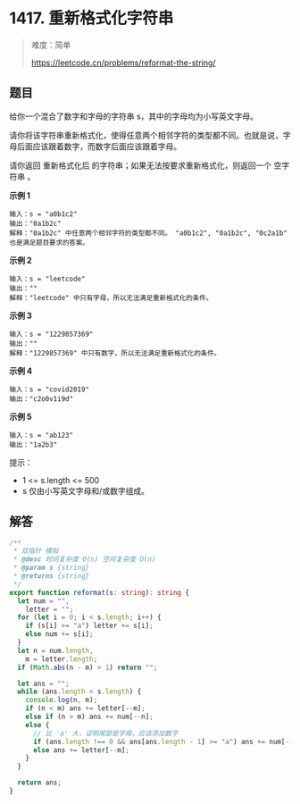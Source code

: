 # 1417. 重新格式化字符串

> 难度：简单
>
> https://leetcode.cn/problems/reformat-the-string/

## 题目

给你一个混合了数字和字母的字符串 s，其中的字母均为小写英文字母。

请你将该字符串重新格式化，使得任意两个相邻字符的类型都不同。也就是说，字母后面应该跟着数字，而数字后面应该跟着字母。

请你返回 重新格式化后 的字符串；如果无法按要求重新格式化，则返回一个 空字符串 。

**示例 1**

```
输入：s = "a0b1c2"
输出："0a1b2c"
解释："0a1b2c" 中任意两个相邻字符的类型都不同。 "a0b1c2", "0a1b2c", "0c2a1b" 也是满足题目要求的答案。
```

**示例 2**

```
输入：s = "leetcode"
输出：""
解释："leetcode" 中只有字母，所以无法满足重新格式化的条件。
```

**示例 3**

```
输入：s = "1229857369"
输出：""
解释："1229857369" 中只有数字，所以无法满足重新格式化的条件。
```

**示例 4**

```
输入：s = "covid2019"
输出："c2o0v1i9d"
```

**示例 5**

```
输入：s = "ab123"
输出："1a2b3"
```

提示：

- 1 <= s.length <= 500
- s 仅由小写英文字母和/或数字组成。

## 解答

```typescript
/**
 * 双指针 模拟
 * @desc 时间复杂度 O(n) 空间复杂度 O(n)
 * @param s {string}
 * @returns {string}
 */
export function reformat(s: string): string {
  let num = "",
    letter = "";
  for (let i = 0; i < s.length; i++) {
    if (s[i] >= "a") letter += s[i];
    else num += s[i];
  }
  let n = num.length,
    m = letter.length;
  if (Math.abs(n - m) > 1) return "";

  let ans = "";
  while (ans.length < s.length) {
    console.log(n, m);
    if (n < m) ans += letter[--m];
    else if (n > m) ans += num[--n];
    else {
      // 比 'a' 大，证明尾部是字母，应该添加数字
      if (ans.length !== 0 && ans[ans.length - 1] >= "a") ans += num[--n];
      else ans += letter[--m];
    }
  }

  return ans;
}
```
